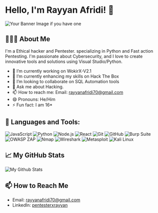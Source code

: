 # Hello, I'm Rayyan Afridi! 👋

![Your Banner Image if you have one](https://github.com/kaliafridi/Picture/blob/main/438100595_7597096127022909_2545304076164165838_n.jpg)

## 👨🏻‍💻 About Me

I'm a Ethical hacker and Pentester. specializing in Python and Fast action Pentesting. I'm passionate about Cybersecurity, and I love to create innovative tools and solutions using Visual Studio/Python.

- 🔭 I’m currently working on WokirX-V2.1
- 🌱 I’m currently enhancing my skills on Hack The Box
- 👯 I’m looking to collaborate on SQL Automation tools
- 💬 Ask me about Hacking.
- 📫 How to reach me: Email: [rayyanafridi70@gmail.com](mailto:rayyanafridi70@gmail.com)
- 😄 Pronouns: He/Him
- ⚡ Fun fact: I am 16*

## 🚀 Languages and Tools:

![JavaScript](https://img.shields.io/badge/-JavaScript-black?style=flat-square&logo=javascript)
![Python](https://img.shields.io/badge/-Python-black?style=flat-square&logo=Python)
![Node.js](https://img.shields.io/badge/-Node.js-black?style=flat-square&logo=node.js)
![React](https://img.shields.io/badge/-React-black?style=flat-square&logo=react)
![Git](https://img.shields.io/badge/-Git-black?style=flat-square&logo=git)
![GitHub](https://img.shields.io/badge/-GitHub-181717?style=flat-square&logo=github)
![Burp Suite](https://img.shields.io/badge/-Burp%20Suite-black?style=flat-square&logo=burpsuite&logoColor=red)
![OWASP ZAP](https://img.shields.io/badge/-OWASP%20ZAP-black?style=flat-square&logo=owasp)
![Nmap](https://img.shields.io/badge/-Nmap-black?style=flat-square&logo=nmap)
![Wireshark](https://img.shields.io/badge/-Wireshark-1679A7?style=flat-square&logo=wireshark)
![Metasploit](https://img.shields.io/badge/-Metasploit-black?style=flat-square&logo=metasploit)
![Kali Linux](https://img.shields.io/badge/-Kali%20Linux-557C94?style=flat-square&logo=kali-linux)

## 📈 My GitHub Stats

![My Github Stats](https://github-readme-stats.vercel.app/api?username=kaliafridi&show_icons=true&theme=radical)

## 📫 How to Reach Me

- Email: [rayyanafridi70@gmail.com](mailto:rayyanafridi70@gmail.com)
- LinkedIn: [pentesterxrayyan](https://www.linkedin.com/in/pentesterxrayyan/)
